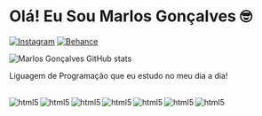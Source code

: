 # Olá! Eu Sou Marlos Gonçalves 🤓

[![Instagram](https://img.shields.io/badge/Instagram-E4405F?style=for-the-badge&logo=instagram&logoColor=white)](https://www.instagram.com/marlosgocalves97/?theme=dark)
[![Behance](https://img.shields.io/badge/-Behance-blue?style=for-the-badge&logo=behance&logoColor=white)](https://www.behance.net/srgonalves97)

![Marlos Gonçalves GitHub stats](https://github-readme-stats.vercel.app/api?username=Marlos&show_icons=true&theme=dark)

 Liguagem de Programação que eu estudo no meu dia a dia!
<div style="display: inline_block"><br/>
  <img align= "left" alt= "html5" src="https://img.shields.io/badge/HTML-239120?style=for-the-badge&logo=html5&logoColor=white">
<div>

<img align= "left" alt= "html5" src="https://img.shields.io/badge/CSS-239120?&style=for-the-badge&logo=css3&logoColor=white">

<img align= "left" alt= "html5" src="https://img.shields.io/badge/Java-ED8B00?style=for-the-badge&logo=openjdk&logoColor=white">

<img align= "left" alt= "html5" src="https://img.shields.io/badge/JavaScript-323330?style=for-the-badge&logo=javascript&logoColor=F7DF1E">

<img align= "left" alt= "html5" src="https://img.shields.io/badge/PHP-777BB4?style=for-the-badge&logo=php&logoColor=white">

<img align= "left" alt= "html5" src="https://img.shields.io/badge/Python-14354C?style=for-the-badge&logo=python&logoColor=white">

<img align= "center" alt= "html5" src="https://img.shields.io/badge/C%2B%2B-00599C?style=for-the-badge&logo=c%2B%2B&logoColor=white">
